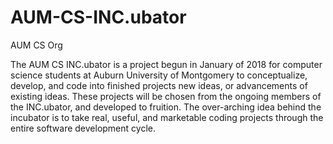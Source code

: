 # AUM-CS-INC.ubator
AUM CS Org

The AUM CS INC.ubator is a project begun in January of 2018 for computer science students at Auburn University of Montgomery to conceptualize, develop, and code into finished projects new ideas, or advancements of existing ideas.  These projects will be chosen from the ongoing members of the INC.ubator, and developed to fruition.  The over-arching idea behind the incubator is to take real, useful, and marketable coding projects through the entire software development cycle.

